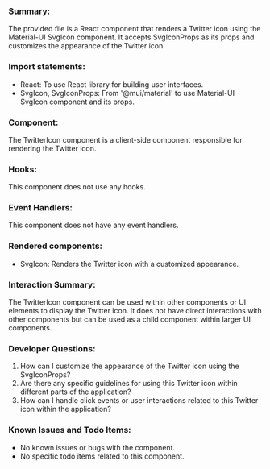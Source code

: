 ### Summary:
The provided file is a React component that renders a Twitter icon using the Material-UI SvgIcon component. It accepts SvgIconProps as its props and customizes the appearance of the Twitter icon.

### Import statements:
- React: To use React library for building user interfaces.
- SvgIcon, SvgIconProps: From '@mui/material' to use Material-UI SvgIcon component and its props.

### Component:
The TwitterIcon component is a client-side component responsible for rendering the Twitter icon.

### Hooks:
This component does not use any hooks.

### Event Handlers:
This component does not have any event handlers.

### Rendered components:
- SvgIcon: Renders the Twitter icon with a customized appearance.

### Interaction Summary:
The TwitterIcon component can be used within other components or UI elements to display the Twitter icon. It does not have direct interactions with other components but can be used as a child component within larger UI components.

### Developer Questions:
1. How can I customize the appearance of the Twitter icon using the SvgIconProps?
2. Are there any specific guidelines for using this Twitter icon within different parts of the application?
3. How can I handle click events or user interactions related to this Twitter icon within the application?

### Known Issues and Todo Items:
- No known issues or bugs with the component.
- No specific todo items related to this component.